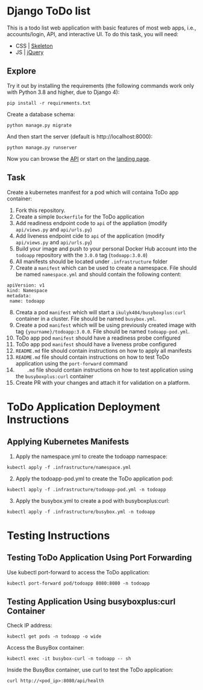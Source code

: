 # Django ToDo list

This is a todo list web application with basic features of most web apps, i.e., accounts/login, API, and interactive UI. To do this task, you will need:

- CSS | [Skeleton](http://getskeleton.com/)
- JS  | [jQuery](https://jquery.com/)

## Explore

Try it out by installing the requirements (the following commands work only with Python 3.8 and higher, due to Django 4):

```
pip install -r requirements.txt
```

Create a database schema:

```
python manage.py migrate
```

And then start the server (default is http://localhost:8000):

```
python manage.py runserver
```

Now you can browse the [API](http://localhost:8000/api/) or start on the [landing page](http://localhost:8000/).

## Task

Create a kubernetes manifest for a pod which will containa ToDo app container:

1. Fork this repository.
1. Create a simple `Dockerfile` for the ToDo application
7. Add readiness endpoint code to `api` of the appliation (modify `api/views.py` and `api/urls.py`)
1. Add liveness endpoint cide to `api` of the application (modify `api/views.py` and `api/urls.py`)
1. Build your image and push to your personal Docker Hub account into the `todoapp` repository with the `3.0.0` tag (`todoapp:3.0.0`)
1. All manifests should be located under `.infrastructure` folder
1. Create a `manifest` which can be used to create a namespace. File should be named `namespace.yml` and should contain the following content:
```
apiVersion: v1
kind: Namespace
metadata:
 name: todoapp
```
8. Creata a pod `manifest` which will start a `ikulyk404/busyboxplus:curl` container in a cluster. File should be named `busybox.yml`.
1. Create a pod `manifest` which will be using previously created image with tag `{yourname}/todoapp:3.0.0`. File should be named `todoapp-pod.yml`.
1. ToDo app pod `manifest` should have a readiness probe configured
1. ToDo app pod `manifest` should have a liveness probe configured
1. `README.md` file should contain instructions on how to apply all manifests
1. `README.md` file should contain instructions on how to test ToDo application using the `port-forward` command
1. `    .md` file should contain instructions on how to test application using the
`busyboxplus:curl` container
1. Create PR with your changes and attach it for validation on a platform.


# ToDo Application Deployment Instructions

## Applying Kubernetes Manifests

1. Apply the namespace.yml to create the todoapp namespace:

`kubectl apply -f .infrastructure/namespace.yml`

2. Apply the todoapp-pod.yml to create the ToDo application pod:

`kubectl apply -f .infrastructure/todoapp-pod.yml -n todoapp`

3. Apply the busybox.yml to create a pod with busyboxplus:curl:

`kubectl apply -f .infrastructure/busybox.yml -n todoapp`

# Testing Instructions
## Testing ToDo Application Using Port Forwarding

Use kubectl port-forward to access the ToDo application:

`kubectl port-forward pod/todoapp 8080:8080 -n todoapp`

## Testing Application Using busyboxplus:curl Container

Check IP address:

`kubectl get pods -n todoapp -o wide`

Access the BusyBox container:

`kubectl exec -it busybox-curl -n todoapp -- sh`

Inside the BusyBox container, use curl to test the ToDo application:

`curl http://<pod_ip>:8080/api/health`